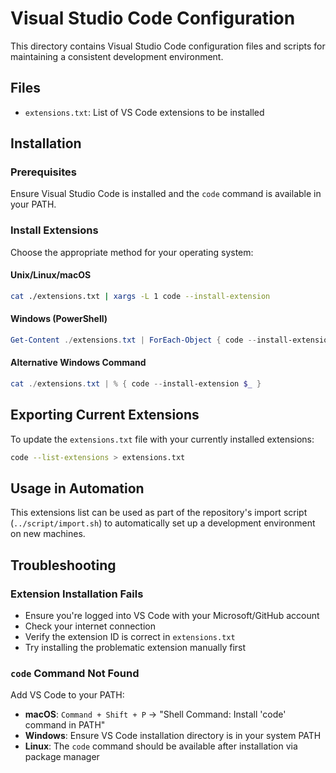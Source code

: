 # Visual Studio Code Configuration

This directory contains Visual Studio Code configuration files and scripts for maintaining a consistent development environment.

## Files

- `extensions.txt`: List of VS Code extensions to be installed

## Installation

### Prerequisites

Ensure Visual Studio Code is installed and the `code` command is available in your PATH.

### Install Extensions

Choose the appropriate method for your operating system:

#### Unix/Linux/macOS

```bash
cat ./extensions.txt | xargs -L 1 code --install-extension
```

#### Windows (PowerShell)

```powershell
Get-Content ./extensions.txt | ForEach-Object { code --install-extension $_ }
```

#### Alternative Windows Command

```powershell
cat ./extensions.txt | % { code --install-extension $_ }
```

## Exporting Current Extensions

To update the `extensions.txt` file with your currently installed extensions:

```bash
code --list-extensions > extensions.txt
```

## Usage in Automation

This extensions list can be used as part of the repository's import script (`../script/import.sh`) to automatically set up a development environment on new machines.

## Troubleshooting

### Extension Installation Fails

- Ensure you're logged into VS Code with your Microsoft/GitHub account
- Check your internet connection
- Verify the extension ID is correct in `extensions.txt`
- Try installing the problematic extension manually first

### `code` Command Not Found

Add VS Code to your PATH:
- **macOS**: `Command + Shift + P` → "Shell Command: Install 'code' command in PATH"
- **Windows**: Ensure VS Code installation directory is in your system PATH
- **Linux**: The `code` command should be available after installation via package manager
